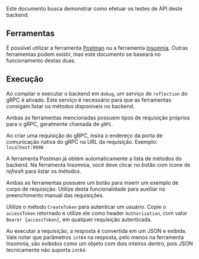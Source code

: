 Este documento busca demonstrar como efetuar os testes de API deste backend.

## Ferramentas

É possível utilizar a ferramenta [Postman](https://www.postman.com/) ou a ferramenta [Insomnia](https://insomnia.rest/). Outras ferramentas podem existir, mas este documento se baseará no funcionamento destas duas.

## Execução

Ao compilar e executar o backend em `debug`, um serviço de `reflection` do gRPC é ativado. Este serviço é necessário para que as ferramentas consigam listar os métodos disponíveis no backend.

Ambas as ferramentas mencionadas possuem tipos de requisição próprios para o gRPC, geralmente chamada de `gRPC`.

Ao criar uma requisição do gRPC, insira o endereço da porta de comunicação nativa do gRPC na URL da requisição. Exemplo: `localhost:9090`

A ferramenta Postman já obtém automaticamente a lista de métodos do backend. Na ferramenta Insomnia, você deve clicar no botão com ícone de _refresh_ para listar os métodos.

Ambas as ferramentas possuem um botão para inserir um exemplo de corpo de requisição. Utilize desta funcionalidade para auxiliar no preenchimento manual das requisições.

Utilize o método `CreateToken` para autenticar um usuário. Copie o `accessToken` retornado e utilize ele como header `Authorization`, com valor `Bearer {accessToken}`, em qualquer requisição autenticada.

Ao executar a requisição, a resposta é convertida em um JSON e exibida. Vale notar que parâmetros `int64` na resposta, pelo menos na ferramenta Insomnia, são exibidos como um objeto com dois inteiros dentro, pois JSON tecnicamente não suporta `int64`.
